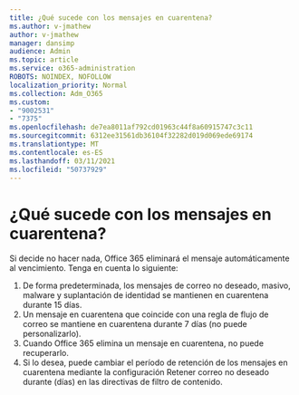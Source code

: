 ```yaml
---
title: ¿Qué sucede con los mensajes en cuarentena?
ms.author: v-jmathew
author: v-jmathew
manager: dansimp
audience: Admin
ms.topic: article
ms.service: o365-administration
ROBOTS: NOINDEX, NOFOLLOW
localization_priority: Normal
ms.collection: Adm_O365
ms.custom:
- "9002531"
- "7375"
ms.openlocfilehash: de7ea8011af792cd01963c44f8a60915747c3c11
ms.sourcegitcommit: 6312ee31561db36104f32282d019d069ede69174
ms.translationtype: MT
ms.contentlocale: es-ES
ms.lasthandoff: 03/11/2021
ms.locfileid: "50737929"
---
```

# <a name="what-happens-to-quarantined-messages"></a>¿Qué sucede con los mensajes en cuarentena?

Si decide no hacer nada, Office 365 eliminará el mensaje automáticamente al vencimiento. Tenga en cuenta lo siguiente:

1. De forma predeterminada, los mensajes de correo no deseado, masivo, malware y suplantación de identidad se mantienen en cuarentena durante 15 días.
2. Un mensaje en cuarentena que coincide con una regla de flujo de correo se mantiene en cuarentena durante 7 días (no puede personalizarlo).
3. Cuando Office 365 elimina un mensaje en cuarentena, no puede recuperarlo.
4. Si lo desea, puede cambiar el período de retención de los mensajes en cuarentena mediante la configuración Retener correo no deseado durante (días) en las directivas de filtro de contenido.
